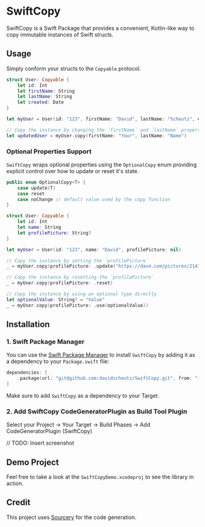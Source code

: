 # SwiftCopy

SwiftCopy is a Swift Package that provides a convenient, Kotlin-like way to copy immutable instances of Swift structs.

## Usage

Simply conform your structs to the `Copyable` protocol.
 
```swift
struct User: Copyable {
    let id: Int
    let firstName: String
    let lastName: String
    let created: Date
}

let myUser = User(id: "123", firstName: "David", lastName: "Scheutz", created = .now)

// Copy the instance by changing the `firstName` and `lastName` properties
let updatedUser = myUser.copy(firstName: "Your", lastName: "Name")
```

### Optional Properties Support

`SwiftCopy` wraps optional properties using the `OptionalCopy` enum providing explicit control over how to update or reset it's state.

```swift
public enum OptionalCopy<T> {
    case update(T)
    case reset
    case noChange // default value used by the copy function
}
```

```swift
struct User: Copyable {
    let id: Int
    let name: String
    let profilePicture: String?
}

let myUser = User(id: "123", name: "David", profilePicture: nil)

// Copy the instance by setting the `profilePicture`
_ = myUser.copy(profilePicture: .update("https://dave.com/pictures/214381"))

// Copy the instance by resetting the `profilePicture`
_ = myUser.copy(profilePicture: .reset)

// Copy the instance by using an optional type directly
let optionalValue: String? = "Value"
_ = myUser.copy(profilePicture: .use(optionalValue))
```

## Installation

### 1. Swift Package Manager
You can use the [Swift Package Manager](https://swift.org/package-manager/) to install `SwiftCopy` by adding it as a dependency to your `Package.swift` file:

```swift
dependencies: [
    .package(url: "git@github.com:davidscheutz/SwiftCopy.git", from: "1.0.0")
]
```

Make sure to add `SwiftCopy` as a dependency to your Target.

### 2. Add SwiftCopy CodeGeneratorPlugin as Build Tool Plugin

Select your Project -> Your Target -> Build Phases -> Add CodeGeneratorPlugin (SwiftCopy)

// TODO: Insert screenshot  

## Demo Project

Feel free to take a look at the `SwiftCopyDemo.xcodeproj` to see the library in action.

## Credit

This project uses [Sourcery](https://github.com/krzysztofzablocki/Sourcery) for the code generation.
